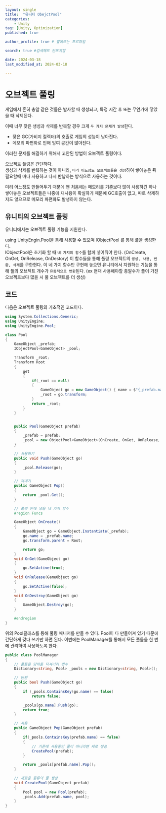 ```yaml
---
layout: single
title:  "유니티 ObejctPool"
categories: 
    - Unity
tag: [Unity, Optimization]
published: true

author_profile: true # 옆에뜨는 프로파일

search: true #검색해도 안뜨게함

date: 2024-03-18
last_modified_at: 2024-03-18

---
```


# 오브젝트 풀링
게임에서 흔히 총알 같은 것들은 발사할 때 생성되고, 특정 시간 후 또는 무언가에 닿았을 때 삭제된다.

이때 너무 잦은 생성과 삭제를 반복할 경우 크게 `두 가지 문제가 발생`한다.

- 잦은 GC(가비지 컬렉터)의 호출로 게임의 성능이 낮아진다.
- 메모리 파편화로 인해 잉여 공간이 많아진다.

이러한 문제를 해결하기 위해서 고안된 방법이 오브젝트 풀링이다.

오브젝트 풀링은 간단하다.<br>
생성과 삭제를 반복하는 것이 아니라, `미리 어느정도 오브젝트들을 생성`하여 쌓아놓은 뒤 <br>
필요할때 마다 사용하고 다시 반납하는 방식으로 사용하는 것이다.

미리 어느정도 만들어두기 때문에 맨 처음에는 메모리를 기존보다 많이 사용하긴 하나 <br>
쌓아놓은 오브젝트들은 나중에 재사용이 확실하기 때문에 GC호출이 없고, 따로 삭제하지도 않으므로 메모리 파편화도 발생하지 않는다.


## 유니티의 오브젝트 풀링
유니티에서는 오브젝트 풀링 기능을 지원한다.

using UnityEngin.Pool을 통해 사용할 수 있으며 IObjectPool<T> 를 통해 풀을 생성한다.<br>
IObjectPool은 초기화 할 때 `네 가지의 함수`를 함께 넣어줘야 한다. (OnCreate, OnGet, OnRelease, OnDestory)
이 함수들을 통해 풀링 오브젝트의 `생성, 사용, 반환, 삭제`를 구한현다.
이 네 가지 함수만 구현해 놓으면 유니티에서 지원하는 기능을 통해 풀의 오브젝트 개수가 `유동적으로 변환`된다. (ex 현재 사용해야할 총알수가 풀이 가진 오브젝트보다 많을 시 풀 오브젝트를 더 생성)


## 코드
다음은 오브젝트 풀링의 기초적인 코드이다.

```cs
using System.Collections.Generic;
using UnityEngine;
using UnityEngine.Pool;

class Pool
{
    GameObject _prefab;
    IObjectPool<GameObject> _pool;

    Transform _root;
    Transform Root
    {
        get
        {
            if(_root == null)
            {
                GameObject go = new GameObject() { name = $"{_prefab.name}Root" };
                _root = go.transform;
            }
            return _root;
        }
    }


    public Pool(GameObject prefab)
    {
        _prefab = prefab;
        _pool = new ObjectPool<GameObject>(OnCreate, OnGet, OnRelease, OnDestroy);
    }

    // 사용하기
    public void Push(GameObject go)
    {
        _pool.Release(go);
    }

    // 꺼내기
    public GameObject Pop()
    {
        return _pool.Get();
    }

    // 풀링 안에 넣을 네 가지 함수
    #region Funcs   

    GameObject OnCreate()
    {
        GameObject go = GameObject.Instantiate(_prefab);
        go.name = _prefab.name;
        go.transform.parent = Root;

        return go;
    }
    void OnGet(GameObject go)
    {
        go.SetActive(true);
    }
    void OnRelease(GameObject go)
    {
        go.SetActive(false);
    }
    void OnDestroy(GameObject go)
    {
        GameObject.Destroy(go);
    }

    #endregion
}
```


위의 Pool클래스를 통해 풀링 매니저를 만들 수 있다. Pool이 다 만들어져 있기 때문에
간단하게 갖다 쓰기만 하면 된다. 이번에는 PoolManager를 통해서 모든 풀들을 한 번에
관리하여 사용하도록 한다.

```cs
public class PoolManager
{
    // 풀들을 담아둘 딕셔너리 변수
    Dictionary<string, Pool> _pools = new Dictionary<string, Pool>(); 

    // 반환
    public bool Push(GameObject go)
    {
        if (_pools.ContainsKey(go.name) == false)
            return false;

        _pools[go.name].Push(go);
        return true;
    }

    // 사용
    public GameObject Pop(GameObject prefab)
    {
        if(_pools.ContainsKey(prefab.name) == false)
        {
            // 기존에 사용중인 풀이 아니라면 새로 생성 
            CreatePool(prefab);
        }

        return _pools[prefab.name].Pop();
    }

    // 새로운 종류의 풀 생성
    void CreatePool(GameObject prefab)
    {
        Pool pool = new Pool(prefab);
        _pools.Add(prefab.name, pool);
    }
}
```



